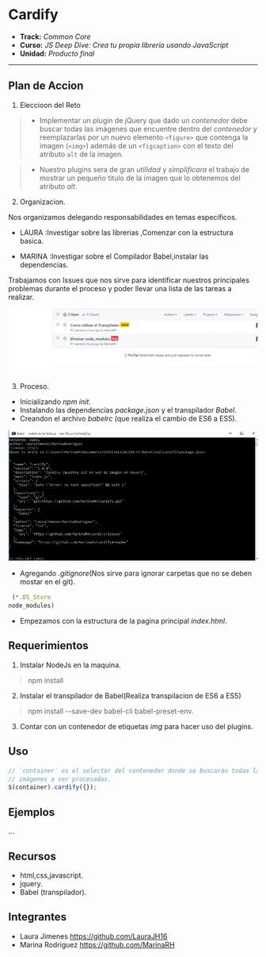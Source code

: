 # Cardify

* **Track:** _Common Core_
* **Curso:** _JS Deep Dive: Crea tu propia librería usando JavaScript_
* **Unidad:** _Producto final_

***

## Plan de Accion

1. Eleccioon del Reto 

>* Implementar un plugin de jQuery que dado un _contenedor_ debe buscar todas las
imágenes que encuentre dentro del _contenedor_ y reemplazarlas por un nuevo
elemento `<figure>` que contenga la imagen (`<img>`) además de un `<figcaption>`
con el texto del atributo `alt` de la imagen.

>* Nuestro plugins sera de gran *utilidad* y *simplificara* el trabajo de mostrar un pequeño titulo de la imagen que lo obtenemos del atributo *alt*.

2. Organizacion.

Nos organizamos delegando responsabilidades en temas especificos.

+ LAURA :Investigar sobre las librerias ,Comenzar con la estructura basica.

+ MARINA :Investigar sobre el Compilador Babel,instalar las dependencias.

Trabajamos con Issues que nos sirve para identificar nuestros principales problemas durante el proceso y poder llevar una lista de las tareas a realizar.

![issues](src/assets/issues.png)

3. Proceso.

* Inicializando *npm init*.
* Instalando las dependencias *package.json* y el transpilador *Babel*.
* Creandon el archivo *babelrc* (que realiza el cambio de ES6 a ES5).

![issues](src/assets/baabel.png)

* Agregando *.gitignore*(Nos sirve para ignorar carpetas que no se deben mostar en el git).
```js
 (*.DS_Store
node_modules)
```
* Empezamos con la estructura de la pagina principal *index.html*.

## Requerimientos
1. Instalar NodeJs en la maquina.
> npm install
2. Instalar el transpilador de Babel(Realiza transpilacion de ES6 a ES5)
> npm install --save-dev babel-cli babel-preset-env.
3. Contar con un contenedor de etiquetas *img* para hacer uso del plugins.

## Uso

```js
// `container` es el selector del contenedor donde se buscarán todas las
// imágenes a ser procesadas.
$(container).cardify({});
```

## Ejemplos

...
## Recursos

- html,css,javascript.
- jquery.
- Babel (transpilador).

## Integrantes

* Laura Jimenes https://github.com/LauraJH16
* Marina Rodriguez https://github.com/MarinaRH